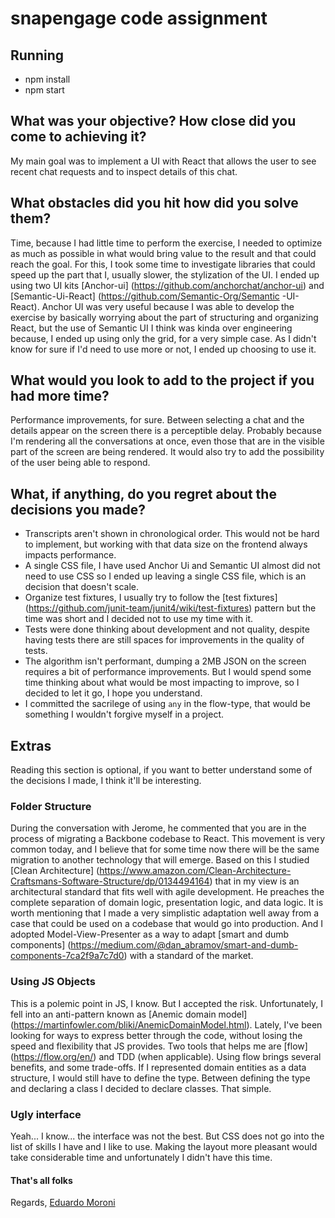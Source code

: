 # snapengage code assignment
## Running
- npm install
- npm start

## What was your objective? How close did you come to achieving it?
My main goal was to implement a UI with React that allows the user to see recent chat requests and to inspect details of this chat.
 
## What obstacles did you hit how did you solve them?
Time, because I had little time to perform the exercise, I needed to optimize as much as possible in what would bring value to the result and that could reach the goal.
For this, I took some time to investigate libraries that could speed up the part that I, usually slower, the stylization of the UI.
I ended up using two UI kits [Anchor-ui] (https://github.com/anchorchat/anchor-ui) and [Semantic-Ui-React] (https://github.com/Semantic-Org/Semantic -UI-React).
Anchor UI was very useful because I was able to develop the exercise by basically worrying about the part of structuring and organizing React, but the use of Semantic UI I think was kinda over engineering because, I ended up using only the grid, for a very simple case. As I didn't know for sure if I'd need to use more or not, I ended up choosing to use it.

## What would you look to add to the project if you had more time?
Performance improvements, for sure. Between selecting a chat and the details appear on the screen there is a perceptible delay. Probably because I'm rendering all the conversations at once,
even those that are in the visible part of the screen are being rendered.
It would also try to add the possibility of the user being able to respond.

## What, if anything, do you regret about the decisions you made?
- Transcripts aren't shown in chronological order. This would not be hard to implement, but working with that data size on the frontend always impacts performance.
- A single CSS file, I have used Anchor Ui and Semantic UI almost did not need to use CSS so I ended up leaving a single CSS file, which is an decision that doesn't scale.
- Organize test fixtures, I usually try to follow the [test fixtures] (https://github.com/junit-team/junit4/wiki/test-fixtures) pattern but the time was short and I decided not to use my time with it.
- Tests were done thinking about development and not quality, despite having tests there are still spaces for improvements in the quality of tests.
- The algorithm isn't performant, dumping a 2MB JSON on the screen requires a bit of performance improvements. But I would spend some time thinking about what would be most impacting to improve, so I decided to let it go, I hope you understand.
- I committed the sacrilege of using `any` in the flow-type, that would be something I wouldn't forgive myself in a project.

## Extras
Reading this section is optional, if you want to better understand some of the decisions I made, I think it'll be interesting.

### Folder Structure
During the conversation with Jerome, he commented that you are in the process of migrating a Backbone codebase to React. This movement is very common today, and I believe that for some time now there will be
the same migration to another technology that will emerge. Based on this I studied [Clean Architecture] (https://www.amazon.com/Clean-Architecture-Craftsmans-Software-Structure/dp/0134494164) that in my view
is an architectural standard that fits well with agile development. He preaches the complete separation of domain logic, presentation logic, and data logic. It is worth mentioning that I made a very simplistic adaptation
well away from a case that could be used on a codebase that would go into production. And I adopted Model-View-Presenter as a way to adapt [smart and dumb components] (https://medium.com/@dan_abramov/smart-and-dumb-components-7ca2f9a7c7d0)
with a standard of the market.

### Using JS Objects
This is a polemic point in JS, I know. But I accepted the risk. Unfortunately, I fell into an anti-pattern known as [Anemic domain model] (https://martinfowler.com/bliki/AnemicDomainModel.html).
Lately, I've been looking for ways to express better through the code, without losing the speed and flexibility that JS provides. Two tools that helps me are [flow] (https://flow.org/en/) and TDD (when applicable).
Using flow brings several benefits, and some trade-offs. If I represented domain entities as a data structure, I would still have to define the type. Between defining the type and declaring a class I decided to declare classes. That simple.

### Ugly interface
Yeah... I know... the interface was not the best. But CSS does not go into the list of skills I have and I like to use. Making the layout more pleasant would take considerable time and unfortunately I didn't have this time.

#### That's all folks
Regards,
[Eduardo Moroni](https://github.com/eduardomoroni)
